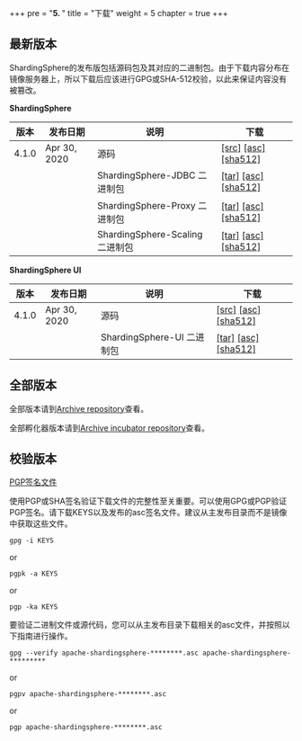 +++
pre = "<b>5. </b>"
title = "下载"
weight = 5
chapter = true
+++

## 最新版本

ShardingSphere的发布版包括源码包及其对应的二进制包。由于下载内容分布在镜像服务器上，所以下载后应该进行GPG或SHA-512校验，以此来保证内容没有被篡改。

**ShardingSphere**

| 版本 | 发布日期 | 说明 | 下载 |
| - | - | - | - |
| 4.1.0     | Apr 30, 2020 | 源码 | [[src]](https://www.apache.org/dyn/closer.cgi/shardingsphere/4.1.0/apache-shardingsphere-4.1.0-src.zip) [[asc]](https://downloads.apache.org/shardingsphere/4.1.0/apache-shardingsphere-4.1.0-src.zip.asc) [[sha512]](https://downloads.apache.org/shardingsphere/4.1.0/apache-shardingsphere-4.1.0-src.zip.sha512) |
|           |              | ShardingSphere-JDBC 二进制包 | [[tar]](https://www.apache.org/dyn/closer.cgi/shardingsphere/4.1.0/apache-shardingsphere-4.1.0-sharding-jdbc-bin.tar.gz) [[asc]](https://downloads.apache.org/shardingsphere/4.1.0/apache-shardingsphere-4.1.0-sharding-jdbc-bin.tar.gz.asc) [[sha512]](https://downloads.apache.org/shardingsphere/4.1.0/apache-shardingsphere-4.1.0-sharding-jdbc-bin.tar.gz.sha512) |
|           |              | ShardingSphere-Proxy 二进制包 | [[tar]](https://www.apache.org/dyn/closer.cgi/shardingsphere/4.1.0/apache-shardingsphere-4.1.0-sharding-proxy-bin.tar.gz) [[asc]](https://downloads.apache.org/shardingsphere/4.1.0/apache-shardingsphere-4.1.0-sharding-proxy-bin.tar.gz.asc) [[sha512]](https://downloads.apache.org/shardingsphere/4.1.0/apache-shardingsphere-4.1.0-sharding-proxy-bin.tar.gz.sha512) |
|           |              | ShardingSphere-Scaling 二进制包 | [[tar]](https://www.apache.org/dyn/closer.cgi/shardingsphere/4.1.0/apache-shardingsphere-4.1.0-sharding-scaling-bin.tar.gz) [[asc]](https://downloads.apache.org/shardingsphere/4.1.0/apache-shardingsphere-4.1.0-sharding-scaling-bin.tar.gz.asc) [[sha512]](https://downloads.apache.org/shardingsphere/4.1.0/apache-shardingsphere-4.1.0-sharding-scaling-bin.tar.gz.sha512) |

**ShardingSphere UI**

| 版本 | 发布日期 | 说明 | 下载 |
| - | - | - | - |
| 4.1.0     | Apr 30, 2020 | 源码 | [[src]](https://www.apache.org/dyn/closer.cgi/shardingsphere/shardingsphere-ui-4.1.0/apache-shardingsphere-4.1.0-shardingsphere-ui-src.zip ) [[asc]](https://downloads.apache.org/shardingsphere/shardingsphere-ui-4.1.0/apache-shardingsphere-4.1.0-shardingsphere-ui-src.zip.asc) [[sha512]](https://downloads.apache.org/shardingsphere/shardingsphere-ui-4.1.0/apache-shardingsphere-4.1.0-shardingsphere-ui-src.zip.sha512) |
|           |              | ShardingSphere-UI 二进制包 | [[tar]](https://www.apache.org/dyn/closer.cgi/shardingsphere/shardingsphere-ui-4.1.0/apache-shardingsphere-4.1.0-shardingsphere-ui-bin.tar.gz) [[asc]](https://downloads.apache.org/shardingsphere/shardingsphere-ui-4.1.0/apache-shardingsphere-4.1.0-shardingsphere-ui-bin.tar.gz.asc) [[sha512]](https://downloads.apache.org/shardingsphere/shardingsphere-ui-4.1.0/apache-shardingsphere-4.1.0-shardingsphere-ui-bin.tar.gz.sha512) |

## 全部版本

全部版本请到[Archive repository](https://archive.apache.org/dist/shardingsphere/)查看。

全部孵化器版本请到[Archive incubator repository](https://archive.apache.org/dist/incubator/shardingsphere/)查看。

## 校验版本

[PGP签名文件](https://downloads.apache.org/shardingsphere/KEYS)

使用PGP或SHA签名验证下载文件的完整性至关重要。可以使用GPG或PGP验证PGP签名。请下载KEYS以及发布的asc签名文件。建议从主发布目录而不是镜像中获取这些文件。

```shell
gpg -i KEYS
```

or

```shell
pgpk -a KEYS
```

or

```shell
pgp -ka KEYS
```

要验证二进制文件或源代码，您可以从主发布目录下载相关的asc文件，并按照以下指南进行操作。

```shell
gpg --verify apache-shardingsphere-********.asc apache-shardingsphere-*********
```

or

```shell
pgpv apache-shardingsphere-********.asc
```

or

```shell
pgp apache-shardingsphere-********.asc
```
